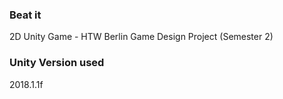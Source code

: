 ### Beat it
2D Unity Game - HTW Berlin Game Design Project (Semester 2)

### Unity Version used
2018.1.1f
